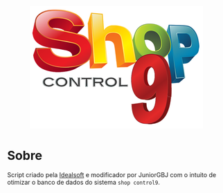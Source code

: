 <h1 align="center"><figure>
  <img src="logo_shopcontrol9.png">
</figure></h1>

# Sobre
Script criado pela [Idealsoft](http://www.idealsoft.com.br) e modificador por JuniorGBJ com o intuito de otimizar o banco de dados do sistema ```shop control9```.
